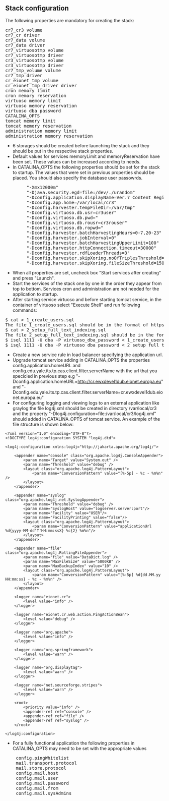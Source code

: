 ## Stack configuration

The following properties are mandatory for creating the stack:
<pre>
cr7_cr3 volume
cr7_cr driver
cr7_data volume
cr7_data driver
cr7_virtuosotmp volume
cr7_virtuosotmp driver
cr3_virtuosotmp volume
cr3_virtuosotmp driver
cr7_tmp_volume volume
cr7_tmp driver
cr_eionet_tmp volume
cr_eionet_tmp_driver driver
cron memory limit
cron memory reservation
virtuoso memory limit
virtuoso memory reservation
virtuoso dba password
CATALINA_OPTS
tomcat memory limit
tomcat memory reservation
administration memory limit
administration memory reservation
</pre>

- 6 storages should be created before launching the stack and they should be put in the respective stack properties.
- Default values for services memoryLimit and memoryReservation have been set. These values can be increased according to needs. 
- In CATALINA_OPTS the following properties should be set for the stack to startup. The values that were set in previous properties should be placed. You should also specify the database user passowrds.
<pre>
        "-Xmx12000m"
        "-Djava.security.egd=file:/dev/./urandom"
        "-Dconfig.application.displayName=Ver.7 Content Registry"
        "-Dconfig.app.home=/var/local/cr3"
        "-Dconfig.harvester.tempFileDir=/var/tmp"
        "-Dconfig.virtuoso.db.usr=cr3user"
        "-Dconfig.virtuoso.db.pwd="
        "-Dconfig.virtuoso.db.rousr=cr3rouser"
        "-Dconfig.virtuoso.db.ropwd="
        "-Dconfig.harvester.batchHarvestingHours=0-7,20-23"
        "-Dconfig.harvester.jobInterval=0"
        "-Dconfig.harvester.batchHarvestingUpperLimit=100"
        "-Dconfig.harvester.httpConnection.timeout=30000"
        "-Dconfig.harvester.rdfLoaderThreads=3"
        "-Dconfig.harvester.skipXoring.noOfTriplesThreshold=3000000"
        "-Dconfig.harvester.skipXoring.fileSizeThreshold=150000000"
</pre>

- When all properties are set, uncheck box "Start services after creating" and press "Launch". 
- Start the services of the stack one by one in the order they appear from top to bottom. Services cron and administration are not needed for the application to startup.
- After starting service virtuoso and before starting tomcat service, in the container of virtuoso select "Execute Shell" and run following commands:
<pre>
$ cat > 1_create_users.sql
The file 1_create_users.sql should be in the format of https://github.com/eea/eionet.contreg/blob/master/sql/virtuoso/install/1_create_users.sql, where you will set the user passwords that you specified in catalina_opts of previous step.
$ cat > 2_setup_full_text_indexing.sql
The file 2_setup_full_text_indexing.sql should be in the format of https://github.com/eea/eionet.contreg/blob/master/sql/virtuoso/install/2_setup_full_text_indexing.sql
$ isql 1111 -U dba -P virtuoso_dba_password < 1_create_users.sql, where virtuoso_dba_password is the "virtuoso dba password" you set while creating the stack
$ isql 1111 -U dba -P virtuoso_dba_password < 2_setup_full_text_indexing.sql
</pre>
- Create a new service rule in load balancer specifying the application url.
- Upgrade tomcat service adding in CATALINA_OPTS the properties config.application.homeURL and config.edu.yale.its.tp.cas.client.filter.serverName with the url that you specicied in previous step e.g "-Dconfig.application.homeURL=http://cr.ewxdevel1dub.eionet.europa.eu" and "-Dconfig.edu.yale.its.tp.cas.client.filter.serverName=cr.ewxdevel1dub.eionet.europa.eu"
- For configuring logging and viewing logs to an external application like graylog the file log4j.xml should be created in directory /var/local/cr3 and the property "-Dlog4j.configuration=file:/var/local/cr3/log4j.xml" should added in CATALINA_OPTS of tomcat service. An example of the file structure is shown below:

~~~
<?xml version="1.0" encoding="UTF-8"?>
<!DOCTYPE log4j:configuration SYSTEM "log4j.dtd">

<log4j:configuration xmlns:log4j="http://jakarta.apache.org/log4j/">

    <appender name="console" class="org.apache.log4j.ConsoleAppender">
        <param name="Target" value="System.out" />
        <param name="Threshold" value="debug" />
        <layout class="org.apache.log4j.PatternLayout">
            <param name="ConversionPattern" value="[%-5p] - %c - %m%n" />
        </layout>
    </appender>

    <appender name="syslog" class="org.apache.log4j.net.SyslogAppender">
        <param name="Threshold" value="debug" />
        <param name="SyslogHost" value="logserver.server:port"/>
        <param name="Facility" value="USER"/>
        <param name="FacilityPrinting" value="false"/>
        <layout class="org.apache.log4j.PatternLayout">
            <param name="ConversionPattern" value="applicationUrl %d{yyyy-MM-dd'T'HH:mm:ssX} %c{2} %m%n"/>
        </layout>
    </appender>

    <appender name="file" class="org.apache.log4j.RollingFileAppender">
        <param name="file" value="DataDict.log" />
        <param name="MaxFileSize" value="5000KB" />
        <param name="MaxBackupIndex" value="10" />
        <layout class="org.apache.log4j.PatternLayout">
            <param name="ConversionPattern" value="[%-5p] %d{dd.MM.yy HH:mm:ss} - %c - %m%n" />
        </layout>
    </appender>

    <logger name="eionet.cr">
        <level value="info" />
    </logger>

    <logger name="eionet.cr.web.action.PingActionBean">
        <level value="debug" />
    </logger>

    <logger name="org.apache">
        <level value="info" />
    </logger>

    <logger name="org.springframework">
        <level value="warn" />
    </logger>

    <logger name="org.displaytag">
        <level value="warn" />
    </logger>

    <logger name="net.sourceforge.stripes">
        <level value="warn" />
    </logger>

    <root>
        <priority value="info" />
        <appender-ref ref="console" />
        <appender-ref ref="file" />
        <appender-ref ref="syslog" />
    </root>

</log4j:configuration>
~~~

- For a fully functional application the following properties in CATALINA_OPTS may need to be set with the appropriate values
<pre>
    config.pingWhitelist
    mail.transport.protocol
    mail.store.protocol
    config.mail.host
    config.mail.user
    config.mail.password
    config.mail.from
    config.mail.sysAdmins
</pre>